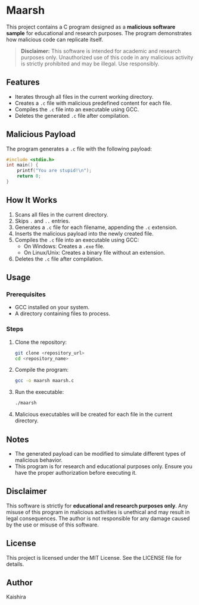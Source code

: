 # Maarsh

This project contains a C program designed as a **malicious software sample** for educational and research purposes. The program demonstrates how malicious code can replicate itself.

> **Disclaimer:** This software is intended for academic and research purposes only. Unauthorized use of this code in any malicious activity is strictly prohibited and may be illegal. Use responsibly.

## Features

- Iterates through all files in the current working directory.
- Creates a `.c` file with malicious predefined content for each file.
- Compiles the `.c` file into an executable using GCC.
- Deletes the generated `.c` file after compilation.

## Malicious Payload
The program generates a `.c` file with the following payload:

```c
#include <stdio.h>
int main() {
    printf("You are stupid!\n");
    return 0;
}
```

## How It Works
1. Scans all files in the current directory.
2. Skips `.` and `..` entries.
3. Generates a `.c` file for each filename, appending the `.c` extension.
4. Inserts the malicious payload into the newly created file.
5. Compiles the `.c` file into an executable using GCC:
   - On Windows: Creates a `.exe` file.
   - On Linux/Unix: Creates a binary file without an extension.
6. Deletes the `.c` file after compilation.

## Usage
### Prerequisites
- GCC installed on your system.
- A directory containing files to process.

### Steps
1. Clone the repository:
   ```bash
   git clone <repository_url>
   cd <repository_name>
   ```
2. Compile the program:
   ```bash
   gcc -o maarsh maarsh.c
   ```
3. Run the executable:
   ```bash
   ./maarsh
   ```
4. Malicious executables will be created for each file in the current directory.

## Notes
- The generated payload can be modified to simulate different types of malicious behavior.
- This program is for research and educational purposes only. Ensure you have the proper authorization before executing it.

## Disclaimer
This software is strictly for **educational and research purposes only**. Any misuse of this program in malicious activities is unethical and may result in legal consequences. The author is not responsible for any damage caused by the use or misuse of this software.

## License
This project is licensed under the MIT License. See the LICENSE file for details.

## Author
Kaishira
